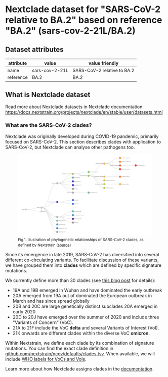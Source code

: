 # Nextclade dataset for "SARS-CoV-2 relative to BA.2" based on reference "BA.2" (sars-cov-2-21L/BA.2)


## Dataset attributes

| attribute            | value                | value friendly                           |
| -------------------- | -------------------- | ---------------------------------------- |
| name                 | sars-cov-2-21L       | SARS-CoV-2 relative to BA.2              |
| reference            | BA.2                 | BA.2                                     |


## What is Nextclade dataset

Read more about Nextclade datasets in Nextclade documentation: https://docs.nextstrain.org/projects/nextclade/en/stable/user/datasets.html


### What are the SARS-CoV-2 clades?

Nextclade was originally developed during COVID-19 pandemic, primarily focused on SARS-CoV-2. This section describes clades with application to SARS-CoV-2, but Nextclade can analyse other pathogens too.

<figure>
  <a href="https://raw.githubusercontent.com/nextstrain/ncov-clades-schema/master/clades.svg">
    <picture>
      <img
        src="https://raw.githubusercontent.com/nextstrain/ncov-clades-schema/master/clades.svg"
        alt="Illustration of phylogenetic relationships of SARS-CoV-2 clades, as defined by Nextstrain"
      />
    </picture>
  </a>
  <figcaption>
    <small>
      Fig.1. Illustration of phylogenetic relationships of SARS-CoV-2 clades, as defined by Nextstrain (<a href="https://github.com/nextstrain/ncov-clades-schema/">source</a>)
    </small>
  </figcaption>
</figure>

Since its emergence in late 2019, SARS-CoV-2 has diversified into several different co-circulating variants. To facilitate discussion of these variants, we have grouped them into __clades__ which are defined by specific signature mutations.

We currently define more than 30 clades (see [this blog post](https://nextstrain.org/blog/2021-01-06-updated-SARS-CoV-2-clade-naming) for details):

- 19A and 19B emerged in Wuhan and have dominated the early outbreak
- 20A emerged from 19A out of dominated the European outbreak in March and has since spread globally
- 20B and 20C are large genetically distinct subclades 20A emerged in early 2020
- 20D to 20J have emerged over the summer of 2020 and include three "Variants of Concern" (VoC).
- 21A to 21F include the VoC __delta__ and several Variants of Interest (VoI).
- 21K onwards are different clades within the diverse VoC __omicron__.

Within Nextstrain, we define each clade by its combination of signature mutations. You can find the exact clade definition in [github.com/nextstrain/ncov/defaults/clades.tsv](https://github.com/nextstrain/ncov/blob/master/defaults/clades.tsv). When available, we will include [WHO labels for VoCs and VoIs](https://www.who.int/en/activities/tracking-SARS-CoV-2-variants/).

Learn more about how Nextclade assigns clades in the [documentation](https://docs.nextstrain.org/projects/nextclade/en/stable/user/algorithm/).
